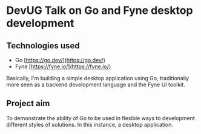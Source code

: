 # DevUG Talk on Go and Fyne desktop development

## Technologies used

- Go [https://go.dev/](https://go.dev/)
- Fyne [https://fyne.io/](https://fyne.io/)

Basically, I'm building a simple desktop application using Go, traditionally more seen as a backend development language and the Fyne UI toolkit.

## Project aim

To demonstrate the ability of Go to be used in flexible ways to development different styles of solutions. In this instance, a desktop application.